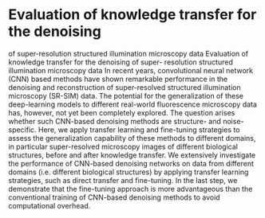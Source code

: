 # Evaluation of knowledge transfer for the denoising
of super-resolution structured illumination
microscopy data
Evaluation of knowledge transfer for the denoising of super-
resolution structured illumination microscopy data
In recent years, convolutional neural network (CNN) based methods have shown remarkable
performance in the denoising and reconstruction of super-resolved structured illumination
microscopy (SR-SIM) data. The potential for the generalization of these deep-learning models to
different real-world fluorescence microscopy data has, however, not yet been completely
explored. The question arises whether such CNN-based denoising methods are structure- and
noise-specific. Here, we apply transfer learning and fine-tuning strategies to assess the
generalization capability of these methods to different domains, in particular super-resolved
microscopy images of different biological structures, before and after knowledge transfer. We
extensively investigate the performance of CNN-based denoising networks on data from different
domains (i.e. different biological structures) by applying transfer learning strategies, such as
direct transfer and fine-tuning. In the last step, we demonstrate that the fine-tuning approach is
more advantageous than the conventional training of CNN-based denoising methods to avoid
computational overhead.
